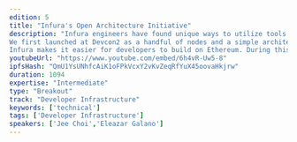 ```yaml
---
edition: 5
title: "Infura's Open Architecture Initiative"
description: "Infura engineers have found unique ways to utilize tools openly available in cloud provider offerings to reduce the time to sync Ethereum nodes and run them reliably. At DevCon5 we’d like to share this new architecture paradigm so that other development teams will be able to utilize the same tools that we do to run their own reliable infrastructure.
We first launched at Devcon2 as a handful of nodes and a simple architecture. We’ve scaled and iterated on our architecture for API traffic that grew from millions to billions of requests per day-- serving applications like Metamask, MyCrypto, Coinbase Wallet, Opera, and Brave Browser. 
Infura makes it easier for developers to build on Ethereum. During this talk, we’ll share our findings on scaling access to blockchain data. We’ll also discuss ways on how to efficiently cache blockchain data for the JSON-RPC API. We’ll talk about what worked and what didn’t so that others can learn from our applied research."
youtubeUrl: "https://www.youtube.com/embed/6h4vR-Uw5-8"
ipfsHash: "QmU1YsUNhfcAiK1oFPkVcxY2vKvZeqRfYuX45oovaHkjrw"
duration: 1094
expertise: "Intermediate"
type: "Breakout"
track: "Developer Infrastructure"
keywords: ['technical']
tags: ['Developer Infrastructure']
speakers: ['Jee Choi','Eleazar Galano']
---
```

